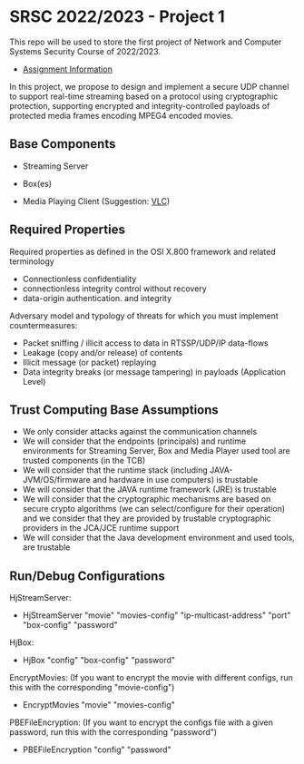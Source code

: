 
# SRSC 2022/2023 - Project 1

This repo will be used to store the first project of Network and Computer Systems Security Course of 2022/2023.

- [Assignment Information](http://vps726303.ovh.net/srsc/)


In this project, we propose to design and implement a secure UDP channel to support real-time streaming based on a protocol using cryptographic protection, supporting encrypted and integrity-controlled payloads of protected media frames encoding MPEG4 encoded movies.

## Base Components

- Streaming Server

- Box(es)

- Media Playing Client (Suggestion: [VLC](https://www.videolan.org))




## Required Properties

Required properties as defined in the OSI X.800 framework and related terminology

- Connectionless confidentiality
- connectionless integrity control without recovery
- data-origin authentication. and integrity

Adversary model and typology of threats for which you must implement countermeasures:
- Packet sniffing / illicit access to data in RTSSP/UDP/IP data-flows
- Leakage (copy and/or release) of contents
- Illicit message (or packet) replaying
- Data integrity breaks (or message tampering) in payloads (Application Level)


## Trust Computing Base Assumptions

- We only consider attacks against the communication channels
- We will consider that the endpoints (principals) and runtime environments for Streaming Server, Box and Media Player used tool are trusted components (in the TCB)
- We will consider that the runtime stack (including JAVA-JVM/OS/firmware and hardware in use computers) is trustable
- We will consider that the JAVA runtime framework (JRE) is trustable
- We will consider that the cryptographic mechanisms are based on secure crypto algorithms (we can select/configure for their operation) and we consider that they are provided by trustable cryptographic providers in the JCA/JCE runtime support
- We will consider that the Java development environment and used tools, are trustable

## Run/Debug Configurations

HjStreamServer:
- HjStreamServer "movie" "movies-config" "ip-multicast-address" "port" "box-config" "password"

HjBox:
- HjBox "config" "box-config" "password"

EncryptMovies: (If you want to encrypt the movie with different configs, run this with the corresponding "movie-config")<br />
- EncryptMovies "movie" "movies-config"

PBEFileEncryption: (If you want to encrypt the configs file with a given password, run this with the corresponding "password")<br />
- PBEFileEncryption "config" "password"
